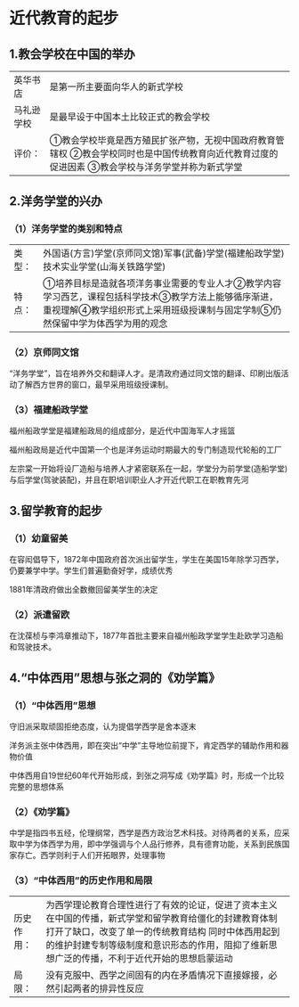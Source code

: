# 近代教育的起步



## 1.教会学校在中国的举办

|            |                                                              |
| ---------- | ------------------------------------------------------------ |
| 英华书店   | 是第一所主要面向华人的新式学校                               |
| 马礼逊学校 | 是最早设于中国本土比较正式的教会学校                         |
| 评价：     | ①教会学校毕竟是西方殖民扩张产物，无视中国政府教育管辖权 ②教会学校同时也是中国传统教育向近代教育过度的促进因素 ③教会学校与洋务学堂并称为新式学堂 |



## 2.洋务学堂的兴办



### （1）洋务学堂的类别和特点

|        |                                                              |
| ------ | ------------------------------------------------------------ |
| 类型： | 外国语(方言)学堂(京师同文馆)军事(武备)学堂(福建船政学堂)技术实业学堂(山海关铁路学堂) |
| 特点： | ①培养目标是造就各项洋务事业需要的专业人才②教学内容学习西艺，课程包括科学技术③教学方法上能够循序渐进，重视理解④教学组织形式上采用班级授课制与固定学制⑤仍然保留中学为体西学为用的观念 |



### （2）京师同文馆



“洋务学堂”，旨在培养外交和翻译人才。是清政府通过同文馆的翻译、印刷出版活动了解西方世界的窗口，最早采用班级授课制。



### （3）福建船政学堂



福州船政学堂是福建船政局的组成部分，是近代中国海军人才摇篮



福州船政局是近代中国第一个也是洋务运动时期最大的专门制造现代轮船的工厂



左宗棠一开始将设厂造船与培养人才紧密联系在一起，学堂分为前学堂(造船学堂)与后学堂(驾驶装配)，并且在职培训职业人才开近代职工在职教育先河



## 3.留学教育的起步



### （1）幼童留美



在容闳倡导下，1872年中国政府首次派出留学生，学生在美国15年除学习西学，仍要兼学中学。学生们普遍勤奋好学，成绩优秀



1881年清政府做出全数撤回留美学生的决定



### （2）派遣留欧



在沈葆桢与李鸿章推动下，1877年首批主要来自福州船政学堂学生赴欧学习造船和驾驶技术。



## 4.“中体西用”思想与张之洞的《劝学篇》



### （1）“中体西用”思想



守旧派采取顽固拒绝态度，认为提倡学西学是舍本逐末



洋务派主张中体西用，即在突出“中学”主导地位前提下，肯定西学的辅助作用和器物价值



中体西用自19世纪60年代开始形成，到张之洞写成《劝学篇》时，形成一个比较完整的思想体系



### （2）《劝学篇》



中学是指四书五经，伦理纲常，西学是西方政治艺术科技。对待两者的关系，应采取中学为体西学为用，即中学强调与个人品行修养，具有德育功能，关系到民族国家存亡。西学则利于人们开拓眼界，处理事物



### （3）“中体西用”的历史作用和局限

|            |                                                              |
| ---------- | ------------------------------------------------------------ |
| 历史作用： | 为西学理论教育合理性进行了有效的论证，促进了资本主义在中国的传播，新式学堂和留学教育给僵化的封建教育体制打开了缺口，改变了单一的传统教育结构 同时中体西用起到的维护封建专制等级制度和意识形态的作用，阻抑了维新思想广泛的传播，不利于近代开始的思想启蒙运动 |
| 局限：     | 没有克服中、西学之间固有的内在矛盾情况下直接嫁接，必然引起两者的排异性反应 |